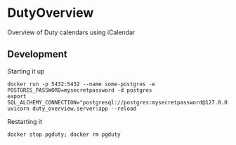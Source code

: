# DutyOverview
Overview of Duty calendars using iCalendar


## Development
Starting it up
```shell
docker run -p 5432:5432 --name some-postgres -e POSTGRES_PASSWORD=mysecretpassword -d postgres
export SQL_ALCHEMY_CONNECTION="postgresql://postgres:mysecretpassword@127.0.0.1:5432/postgres"
uvicorn duty_overview.server:app --reload
```

Restarting it
```shell
docker stop pgduty; docker rm pgduty
```
